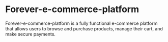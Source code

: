 # Forever-e-commerce-platform
Forever-e-commerce-platform is a fully functional e-commerce platform that allows users to browse and purchase products, manage their cart, and make secure payments.
